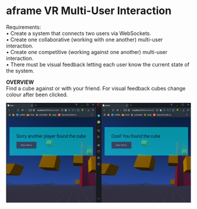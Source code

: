 # aframe VR Multi-User Interaction <br>

Requirements: <br>
• Create a system that connects two users via WebSockets. <br>
• Create one collaborative (working with one another) multi-user interaction. <br>
• Create one competitive (working against one another) multi-user interaction. <br>
• There must be visual feedback letting each user know the current state of the system.<br>

<b>OVERVIEW</b><br>
Find a cube against or with your friend. 
For visual feedback cubes change colour after been clicked.

![](71.png)
